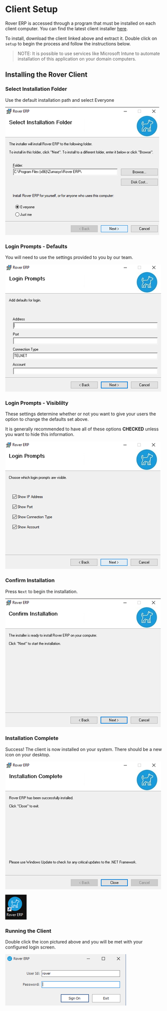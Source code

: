 # Client Setup

<PageHeader />

Rover ERP is accessed through a program that must be installed on each client computer. You can find the latest client installer [here](https://roverdesktop.blob.core.windows.net/apps/rover-installer-2.2.0.zip).
<!-- TODO: Update to point to @latest link -->

To install, download the client linked above and extract it. Double click on `setup` to begin the process and follow the instructions below.

> NOTE: It is possible to use services like Microsoft Intune to automate installation of this application on your domain computers.

## Installing the Rover Client

### Select Installation Folder

Use the default installation path and select Everyone

![Select Installation Folder](./select-install.png)

### Login Prompts - Defaults

You will need to use the settings provided to you by our team.

![Login Prompts - Defaults](./login-default.png)

### Login Prompts - Visiblilty

These settings determine whether or not you want to give your users the option to change the defaults set above.

It is generally recommended to have all of these options **CHECKED** unless you want to hide this information.

![Login Prompts - Visiblilty](./login-visibility.png)

### Confirm Installation

Press `Next` to begin the installation.

![Confirm Installation](./confirm-install.png)

### Installation Complete

Success! The client is now installed on your system. There should be a new icon on your desktop.

![Installation Complete](./install-complete.png)

![Desktop Icon](./desktop-icon.png)

### Running the Client

Double click the icon pictured above and you will be met with your configured login screen.

![Login Prompt](./login-prompt.png)

<PageFooter />
